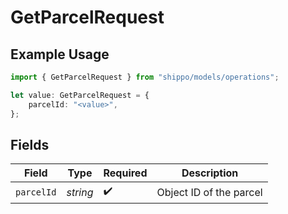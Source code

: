 # GetParcelRequest

## Example Usage

```typescript
import { GetParcelRequest } from "shippo/models/operations";

let value: GetParcelRequest = {
    parcelId: "<value>",
};
```

## Fields

| Field                   | Type                    | Required                | Description             |
| ----------------------- | ----------------------- | ----------------------- | ----------------------- |
| `parcelId`              | *string*                | :heavy_check_mark:      | Object ID of the parcel |